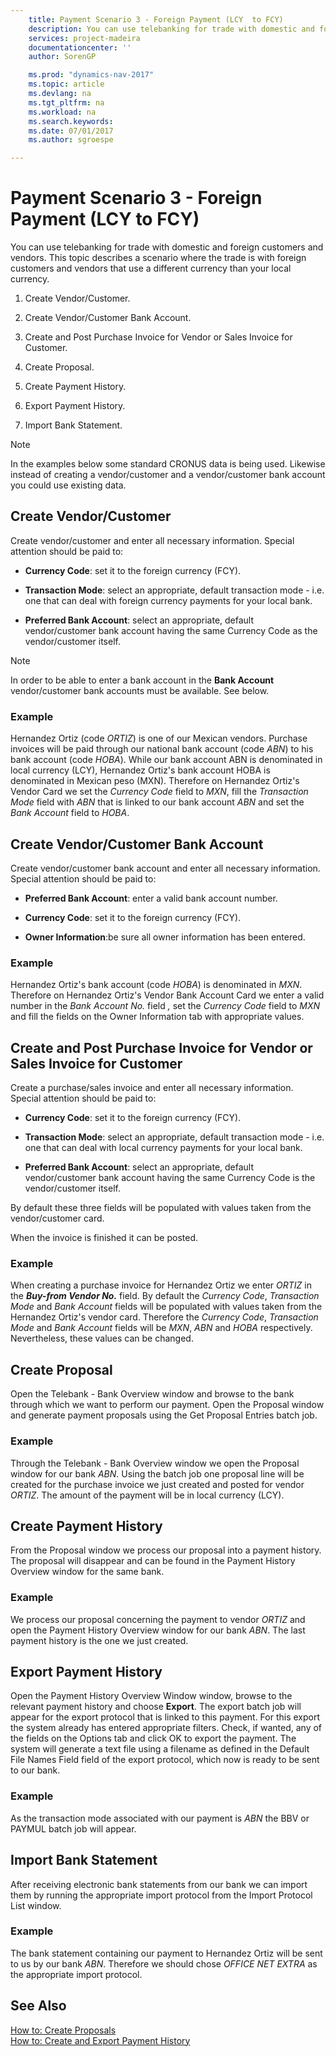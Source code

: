 ```yaml
---
    title: Payment Scenario 3 - Foreign Payment (LCY  to FCY) 
    description: You can use telebanking for trade with domestic and foreign customers and vendors. This topic describes a scenario where the trade is with foreign customers and vendors that use a different currency than your local currency.
    services: project-madeira
    documentationcenter: ''
    author: SorenGP

    ms.prod: "dynamics-nav-2017"
    ms.topic: article
    ms.devlang: na
    ms.tgt_pltfrm: na
    ms.workload: na
    ms.search.keywords:
    ms.date: 07/01/2017
    ms.author: sgroespe

---
```

# Payment Scenario 3 - Foreign Payment (LCY  to FCY)
You can use telebanking for trade with domestic and foreign customers and vendors. This topic describes a scenario where the trade is with foreign customers and vendors that use a different currency than your local currency.  
  
1.  Create Vendor/Customer.  
  
2.  Create Vendor/Customer Bank Account.  
  
3.  Create and Post Purchase Invoice for Vendor or Sales Invoice for Customer.  
  
4.  Create Proposal.  
  
5.  Create Payment History.  
  
6.  Export Payment History.  
  
7.  Import Bank Statement.  
  
> [!NOTE]  
>  In the examples below some standard CRONUS data is being used. Likewise instead of creating a vendor/customer and a vendor/customer bank account you could use existing data.  
  
## Create Vendor/Customer  
 Create vendor/customer and enter all necessary information. Special attention should be paid to:  
  
-   **Currency Code**: set it to the foreign currency (FCY).  
  
-   **Transaction Mode**: select an appropriate, default transaction mode - i.e. one that can deal with foreign currency payments for your local bank.  
  
-   **Preferred Bank Account**: select an appropriate, default vendor/customer bank account having the same Currency Code as the vendor/customer itself.  
  
> [!NOTE]  
>  In order to be able to enter a bank account in the **Bank Account** vendor/customer bank accounts must be available. See below.  
  
### Example  
 Hernandez Ortiz (code *ORTIZ*) is one of our Mexican vendors. Purchase invoices will be paid through our national bank account (code *ABN*) to his bank account (code *HOBA*). While our bank account ABN is denominated in local currency (LCY), Hernandez Ortiz's bank account HOBA is denominated in Mexican peso (MXN). Therefore on Hernandez Ortiz's Vendor Card we set the *Currency Code* field to *MXN*, fill the *Transaction Mode* field with *ABN* that is linked to our bank account *ABN* and set the *Bank Account* field to *HOBA*.  
  
## Create Vendor/Customer Bank Account  
 Create vendor/customer bank account and enter all necessary information. Special attention should be paid to:  
  
-   **Preferred Bank Account**: enter a valid bank account number.  
  
-   **Currency Code**: set it to the foreign currency (FCY).  
  
-   **Owner Information**:be sure all owner information has been entered.  
  
### Example  
 Hernandez Ortiz's bank account (code *HOBA*) is denominated in *MXN*. Therefore on Hernandez Ortiz's Vendor Bank Account Card we enter a valid number in the *Bank Account No.* field *,* set the *Currency Code* field to *MXN* and fill the fields on the Owner Information tab with appropriate values.  
  
## Create and Post Purchase Invoice for Vendor or Sales Invoice for Customer  
 Create a purchase/sales invoice and enter all necessary information. Special attention should be paid to:  
  
-   **Currency Code**: set it to the foreign currency (FCY).  
  
-   **Transaction Mode**: select an appropriate, default transaction mode - i.e. one that can deal with local currency payments for your local bank.  
  
-   **Preferred Bank Account**: select an appropriate, default vendor/customer bank account having the same Currency Code is the vendor/customer itself.  
  
 By default these three fields will be populated with values taken from the vendor/customer card.  
  
 When the invoice is finished it can be posted.  
  
### Example  
 When creating a purchase invoice for Hernandez Ortiz we enter *ORTIZ* in the ***Buy-from Vendor No.*** field. By default the *Currency Code*, *Transaction Mode* and *Bank Account* fields will be populated with values taken from the Hernandez Ortiz's vendor card. Therefore the *Currency Code*, *Transaction Mode* and *Bank Account* fields will be *MXN*, *ABN* and *HOBA* respectively. Nevertheless, these values can be changed.  
  
## Create Proposal  
 Open the Telebank - Bank Overview window and browse to the bank through which we want to perform our payment. Open the Proposal window and generate payment proposals using the Get Proposal Entries batch job.  
  
### Example  
 Through the Telebank - Bank Overview window we open the Proposal window for our bank *ABN*. Using the batch job one proposal line will be created for the purchase invoice we just created and posted for vendor *ORTIZ*. The amount of the payment will be in local currency (LCY).  
  
## Create Payment History  
 From the Proposal window we process our proposal into a payment history. The proposal will disappear and can be found in the Payment History Overview window for the same bank.  
  
### Example  
 We process our proposal concerning the payment to vendor *ORTIZ* and open the Payment History Overview window for our bank *ABN*. The last payment history is the one we just created.  
  
## Export Payment History  
 Open the Payment History Overview Window window, browse to the relevant payment history and choose **Export**. The export batch job will appear for the export protocol that is linked to this payment. For this export the system already has entered appropriate filters. Check, if wanted, any of the fields on the Options tab and click OK to export the payment. The system will generate a text file using a filename as defined in the Default File Names Field field of the export protocol, which now is ready to be sent to our bank.  
  
### Example  
 As the transaction mode associated with our payment is *ABN* the BBV or PAYMUL batch job will appear.  
  
## Import Bank Statement  
 After receiving electronic bank statements from our bank we can import them by running the appropriate import protocol from the Import Protocol List window.  
  
### Example  
 The bank statement containing our payment to Hernandez Ortiz will be sent to us by our bank *ABN*. Therefore we should chose *OFFICE NET EXTRA* as the appropriate import protocol.  
  
## See Also  
 [How to: Create Proposals](how-to-create-proposals.md)   
 [How to: Create and Export Payment History](how-to-create-and-export-payment-history.md)
